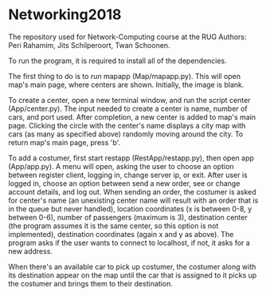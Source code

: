# Networking2018
The repository used for Network-Computing course at the RUG
Authors: Peri Rahamim, Jits Schilperoort, Twan Schoonen.

To run the program, it is required to install all of the dependencies.

The first thing to do is to run mapapp (Map/mapapp.py). This will open map's main page, where centers are shown. Initially, the image is blank.

To create a center, open a new terminal window, and run the script center (App/center.py). The input needed to create a center is name, number of cars, and port used. After completion, a new center is added to map's main page. Clicking the circle with the center's name displays a city map with cars (as many as specified above) randomly moving around the city.
To return map's main page, press 'b'.

To add a costumer, first start restapp (RestApp/restapp.py), then open app (App/app.py). A menu will open, asking the user to choose an option between register client, logging in, change server ip, or exit. After user is logged in, choose an option between send a new order, see or change account details, and log out. When sending an order, the costumer is asked for center's name (an unexisting center name will result with an order that is in the queue but never handled), location coordinates (x is between 0-8, y between 0-6), number of passengers (maximum is 3), destination center (the program assumes it is the same center, so this option is not implemented), destination coordinates (again x and y as above). The program asks if the user wants to connect to localhost, if not, it asks for a new address.

When there's an available car to pick up costumer, the costumer along with its destination appear on the map until the car that is assigned to it picks up the costumer and brings them to their destination.
